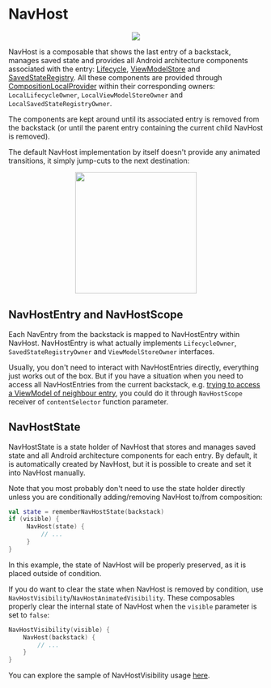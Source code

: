 # NavHost

<p align="center">
    <img src="https://user-images.githubusercontent.com/5606565/209186284-7a1e4861-6c73-46d7-89ba-502470908ce1.svg" />
</p>

NavHost is a composable that shows the last entry of a backstack, manages saved state and provides all Android architecture components associated with the entry: [Lifecycle](https://developer.android.com/reference/androidx/lifecycle/Lifecycle), [ViewModelStore](https://developer.android.com/reference/androidx/lifecycle/ViewModelStore) and [SavedStateRegistry](https://developer.android.com/reference/androidx/savedstate/SavedStateRegistry). All these components are provided through [CompositionLocalProvider](https://developer.android.com/jetpack/compose/compositionlocal) within their corresponding owners: `LocalLifecycleOwner`, `LocalViewModelStoreOwner` and `LocalSavedStateRegistryOwner`.

The components are kept around until its associated entry is removed from the backstack (or until the parent entry containing the current child NavHost is removed).

The default NavHost implementation by itself doesn't provide any animated transitions, it simply jump-cuts to the next destination:

<p align="center">
    <img width="240" src="https://user-images.githubusercontent.com/5606565/152329130-7a90c412-197a-4930-baac-8af81ef16fee.gif" />
</p>

## NavHostEntry and NavHostScope

Each NavEntry from the backstack is mapped to NavHostEntry within NavHost. NavHostEntry is what actually implements `LifecycleOwner`, `SavedStateRegistryOwner` and `ViewModelStoreOwner` interfaces.

Usually, you don't need to interact with NavHostEntries directly, everything just works out of the box. But if you have a situation when you need to access all NavHostEntries from the current backstack, e.g. [trying to access a ViewModel of neighbour entry](/compose-navigation-reimagined/view-models/#accessing-viewmodels-of-backstack-entries), you could do it through `NavHostScope` receiver of `contentSelector` function parameter.

## NavHostState

NavHostState is a state holder of NavHost that stores and manages saved state and all Android architecture components for each entry. By default, it is automatically created by NavHost, but it is possible to create and set it into NavHost manually.

Note that you most probably don't need to use the state holder directly unless you are conditionally adding/removing NavHost to/from composition:

```kotlin
val state = rememberNavHostState(backstack)
if (visible) {
     NavHost(state) {
         // ...
     }
}
```

In this example, the state of NavHost will be properly preserved, as it is placed outside of condition.

If you do want to clear the state when NavHost is removed by condition, use `NavHostVisibility`/`NavHostAnimatedVisibility`. These composables properly clear the internal state of NavHost when the `visible` parameter is set to `false`:

```kotlin
NavHostVisibility(visible) {
    NavHost(backstack) {
        // ...
    }
}
```

You can explore the sample of NavHostVisibility usage [here](https://github.com/olshevski/compose-navigation-reimagined/blob/main/sample/src/main/kotlin/dev/olshevski/navigation/reimagined/sample/ui/experimental/BetterDialogTransitionsScreen.kt).
